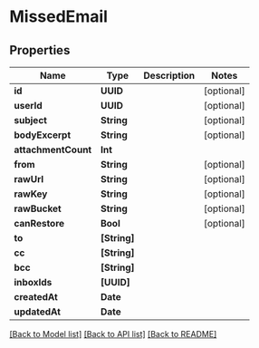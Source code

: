 # MissedEmail

## Properties
Name | Type | Description | Notes
------------ | ------------- | ------------- | -------------
**id** | **UUID** |  | [optional] 
**userId** | **UUID** |  | [optional] 
**subject** | **String** |  | [optional] 
**bodyExcerpt** | **String** |  | [optional] 
**attachmentCount** | **Int** |  | 
**from** | **String** |  | [optional] 
**rawUrl** | **String** |  | [optional] 
**rawKey** | **String** |  | [optional] 
**rawBucket** | **String** |  | [optional] 
**canRestore** | **Bool** |  | [optional] 
**to** | **[String]** |  | 
**cc** | **[String]** |  | 
**bcc** | **[String]** |  | 
**inboxIds** | **[UUID]** |  | 
**createdAt** | **Date** |  | 
**updatedAt** | **Date** |  | 

[[Back to Model list]](../README#documentation-for-models) [[Back to API list]](../README#documentation-for-api-endpoints) [[Back to README]](../README)


